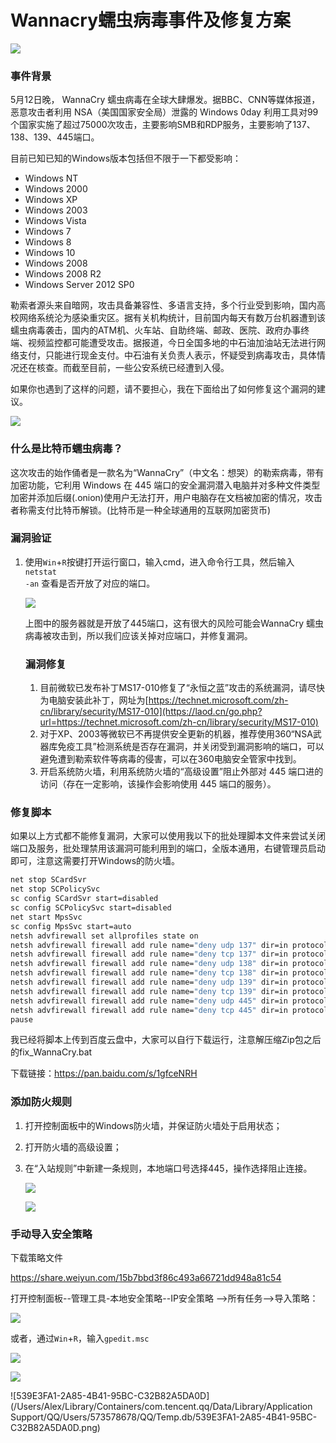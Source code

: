 # Wannacry蠕虫病毒事件及修复方案


![](https://samzong.oss-cn-shenzhen.aliyuncs.com/blog/3d0jo.png)

### 事件背景

5月12日晚， WannaCry 蠕虫病毒在全球大肆爆发。据BBC、CNN等媒体报道，恶意攻击者利用 NSA（美国国家安全局）泄露的 Windows 0day 利用工具对99个国家实施了超过75000次攻击，主要影响SMB和RDP服务，主要影响了137、138、139、445端口。

目前已知已知的Windows版本包括但不限于一下都受影响：

* Windows NT
* Windows 2000
* Windows XP
* Windows 2003
* Windows Vista
* Windows 7
* Windows 8
* Windows 10
* Windows 2008
* Windows 2008 R2
* Windows Server 2012 SP0

勒索者源头来自暗网，攻击具备兼容性、多语言支持，多个行业受到影响，国内高校网络系统沦为感染重灾区。据有关机构统计，目前国内每天有数万台机器遭到该蠕虫病毒袭击，国内的ATM机、火车站、自助终端、邮政、医院、政府办事终端、视频监控都可能遭受攻击。据报道，今日全国多地的中石油加油站无法进行网络支付，只能进行现金支付。中石油有关负责人表示，怀疑受到病毒攻击，具体情况还在核查。而截至目前，一些公安系统已经遭到入侵。

如果你也遇到了这样的问题，请不要担心，我在下面给出了如何修复这个漏洞的建议。



![](https://samzong.oss-cn-shenzhen.aliyuncs.com/blog/9y7cc.jpg)

### 什么是比特币蠕虫病毒？

这次攻击的始作俑者是一款名为“WannaCry”（中文名：想哭）的勒索病毒，带有加密功能，它利用 Windows 在 445 端口的安全漏洞潜入电脑并对多种文件类型加密并添加后缀(.onion)使用户无法打开，用户电脑存在文档被加密的情况，攻击者称需支付比特币解锁。(比特币是一种全球通用的互联网加密货币)



### 漏洞验证

1. 使用<code>Win</code>+<code>R</code>按键打开运行窗口，输入cmd，进入命令行工具，然后输入<code>netstat -an</code> 查看是否开放了对应的端口。

   ![](https://samzong.oss-cn-shenzhen.aliyuncs.com/blog/3m1jm.png)

   上图中的服务器就是开放了445端口，这有很大的风险可能会WannaCry 蠕虫病毒被攻击到，所以我们应该关掉对应端口，并修复漏洞。

   ### 漏洞修复

   1. 目前微软已发布补丁MS17-010修复了“永恒之蓝”攻击的系统漏洞，请尽快为电脑安装此补丁，网址为[https://technet.microsoft.com/zh-cn/library/security/MS17-010](https://laod.cn/go.php?url=https://technet.microsoft.com/zh-cn/library/security/MS17-010)
   2. 对于XP、2003等微软已不再提供安全更新的机器，推荐使用360“NSA武器库免疫工具”检测系统是否存在漏洞，并关闭受到漏洞影响的端口，可以避免遭到勒索软件等病毒的侵害，可以在360电脑安全管家中找到。
   3. 开启系统防火墙，利用系统防火墙的“高级设置”阻止外部对 445 端口进的访问（存在一定影响，该操作会影响使用 445 端口的服务）。

### 修复脚本

如果以上方式都不能修复漏洞，大家可以使用我以下的批处理脚本文件来尝试关闭端口及服务，批处理禁用该漏洞可能利用到的端口，全版本通用，右键管理员启动即可，注意这需要打开Windows的防火墙。

```bash
net stop SCardSvr
net stop SCPolicySvc
sc config SCardSvr start=disabled
sc config SCPolicySvc start=disabled
net start MpsSvc
sc config MpsSvc start=auto
netsh advfirewall set allprofiles state on
netsh advfirewall firewall add rule name="deny udp 137" dir=in protocol=udp localport=137 action=block
netsh advfirewall firewall add rule name="deny tcp 137" dir=in protocol=tcp localport=137 action=block
netsh advfirewall firewall add rule name="deny udp 138" dir=in protocol=udp localport=138 action=block
netsh advfirewall firewall add rule name="deny tcp 138" dir=in protocol=tcp localport=138 action=block
netsh advfirewall firewall add rule name="deny udp 139" dir=in protocol=udp localport=139 action=block
netsh advfirewall firewall add rule name="deny tcp 139" dir=in protocol=tcp localport=139 action=block
netsh advfirewall firewall add rule name="deny udp 445" dir=in protocol=udp localport=445 action=block
netsh advfirewall firewall add rule name="deny tcp 445" dir=in protocol=tcp localport=445 action=block
pause
```

我已经将脚本上传到百度云盘中，大家可以自行下载运行，注意解压缩Zip包之后的fix_WannaCry.bat

下载链接：https://pan.baidu.com/s/1gfceNRH



### 添加防火规则

1. 打开控制面板中的Windows防火墙，并保证防火墙处于启用状态；

2. 打开防火墙的高级设置；

3. 在“入站规则”中新建一条规则，本地端口号选择445，操作选择阻止连接。

   ![](https://pic3.zhimg.com/v2-85f14330cdba1fbf89369b26b9e48f52_b.png)

   ![](https://pic2.zhimg.com/v2-1bbe08395ec8ef8d0e2028cbccb01055_b.png)




### 手动导入安全策略

下载策略文件

https://share.weiyun.com/15b7bbd3f86c493a66721dd948a81c54

打开控制面板--管理工具-本地安全策略--IP安全策略 -->所有任务-->导入策略：

![](https://samzong.oss-cn-shenzhen.aliyuncs.com/blog/hj9f4.jpg)



或者，通过<code>Win</code>+<code>R</code>，输入<code>gpedit.msc</code>

![](https://samzong.oss-cn-shenzhen.aliyuncs.com/blog/9vsqx.jpg)

![](https://samzong.oss-cn-shenzhen.aliyuncs.com/blog/tosjk.jpg)

![539E3FA1-2A85-4B41-95BC-C32B82A5DA0D](/Users/Alex/Library/Containers/com.tencent.qq/Data/Library/Application Support/QQ/Users/573578678/QQ/Temp.db/539E3FA1-2A85-4B41-95BC-C32B82A5DA0D.png)
